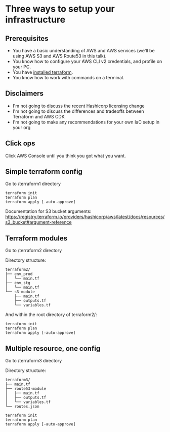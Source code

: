 # Three ways to setup your infrastructure

## Prerequisites

- You have a basic understanding of AWS and AWS services (we'll be using AWS S3 and AWS Route53 in this talk).
- You know how to configure your AWS CLI v2 credentials, and profile on your PC.
- You have [installed terraform](https://developer.hashicorp.com/terraform/downloads).
- You know how to work with commands on a terminal.

## Disclaimers

- I'm not going to discuss the recent Hashicorp licensing change
- I'm not going to discuss the differences and tradeoffs between Terraform and AWS CDK
- I'm not going to make any recommendations for your own IaC setup in your org

## Click ops

Click AWS Console until you think you got what you want. 

## Simple terraform config

Go to /terraform1 directory

```
terraform init
terraform plan
terraform apply [-auto-approve]
```

Documentation for S3 bucket arguments: https://registry.terraform.io/providers/hashicorp/aws/latest/docs/resources/s3_bucket#argument-reference

## Terraform modules

Go to /terraform2 directory

Directory structure:

```
terraform2/
├── env_prod
│   └── main.tf
├── env_stg
│   └── main.tf
└── s3-module
    ├── main.tf
    ├── outputs.tf
    └── variables.tf
```

And within the root directory of terraform2/:

```
terraform init
terraform plan
terraform apply [-auto-approve]
```

## Multiple resource, one config

Go to /terraform3 directory

Directory structure:

```
terraform3/
├── main.tf
├── route53-module
│   ├── main.tf
│   ├── outputs.tf
│   └── variables.tf
└── routes.json
```

```
terraform init
terraform plan
terraform apply [-auto-approve]
```
